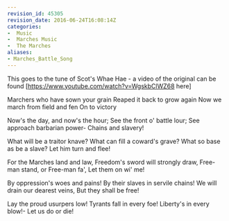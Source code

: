 ```yaml
---
revision_id: 45305
revision_date: 2016-06-24T16:08:14Z
categories:
-  Music
-  Marches Music
-  The Marches
aliases:
- Marches_Battle_Song
---
```






This goes to the tune of Scot's Whae Hae - a video of the original can be found [https://www.youtube.com/watch?v=WgskbClWZ68 here]


Marchers who have sown your grain
Reaped it back to grow again
Now we march from field and fen
On to victory 

Now's the day, and now's the hour; 
See the front o' battle lour; 
See approach barbarian power- 
Chains and slavery!

What will be a traitor knave? 
What can fill a coward's grave? 
What so base as be a slave? 
Let him turn and flee! 

For the Marches land and law, 
Freedom's sword will strongly draw, 
Free-man stand, or Free-man fa', 
Let them on wi' me! 

By oppression's woes and pains! 
By their slaves in servile chains! 
We will drain our dearest veins, 
But they shall be free! 

Lay the proud usurpers low! 
Tyrants fall in every foe! 
Liberty's in every blow!- 
Let us do or die!

